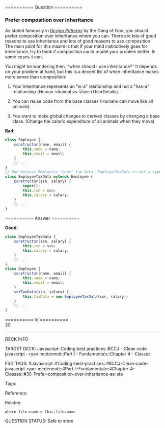 ========== Question ==========  

### Prefer composition over inheritance

As stated famously in [_Design Patterns_](https://en.wikipedia.org/wiki/Design_Patterns) by the Gang of Four, you should prefer composition over inheritance where you can. There are lots of good reasons to use inheritance and lots of good reasons to use composition. The main point for this maxim is that if your mind instinctively goes for inheritance, try to think if composition could model your problem better. In some cases it can.

You might be wondering then, "when should I use inheritance?" It depends on your problem at hand, but this is a decent list of when inheritance makes more sense than composition:

1. Your inheritance represents an "is-a" relationship and not a "has-a" relationship (Human->Animal vs. User->UserDetails).

2. You can reuse code from the base classes (Humans can move like all animals).

3. You want to make global changes to derived classes by changing a base class. (Change the caloric expenditure of all animals when they move).

**Bad:**

```javascript
class Employee {
    constructor(name, email) {
        this.name = name;
        this.email = email;
    }
    // ...
}
// Bad because Employees "have" tax data. EmployeeTaxData is not a type of Employee
class EmployeeTaxData extends Employee {
    constructor(ssn, salary) {
        super();
        this.ssn = ssn;
        this.salary = salary;
    }
    // ...
}
```  

========== Answer ==========  

**Good:**

```javascript
class EmployeeTaxData {
    constructor(ssn, salary) {
        this.ssn = ssn;
        this.salary = salary;
    }
    // ...
}
class Employee {
    constructor(name, email) {
        this.name = name;
        this.email = email;
    }
    setTaxData(ssn, salary) {
        this.taxData = new EmployeeTaxData(ssn, salary);
    }
    // ...
}
```

========== Id ==========  
30

---

DECK INFO

TARGET DECK: Javascript::Coding best practices::RCCJ - Clean code javascript - ryan mcdermott::Part I - Fundamentals::Chapter 4 - Classes

FILE TAGS: #Javascript::#Coding-best-practices::#RCCJ-Clean-code-javascript-ryan-mcdermott::#Part-I-Fundamentals::#Chapter-4-Classes::#30-Prefer-composition-over-inheritance-as-sta

Tags:

Reference:

Related:

```dataview
where file.name = this.file.name
```

QUESTION STATUS: Safe to store
